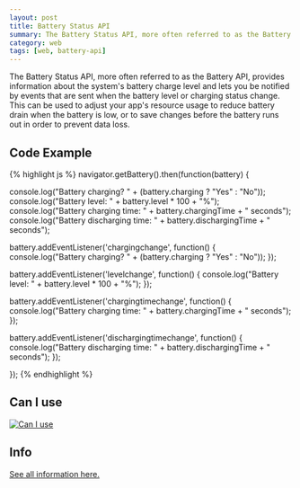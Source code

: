 ```yaml
---
layout: post
title: Battery Status API
summary: The Battery Status API, more often referred to as the Battery API, provides information about the system's battery charge level and lets you be notified by events that are sent when the battery level or charging status change. This can be used to adjust your app's resource usage to reduce battery drain when the battery is low, or to save changes before the battery runs out in order to prevent data loss.
category: web
tags: [web, battery-api]
---
```


The Battery Status API, more often referred to as the Battery API, provides information about the system's battery charge level and lets you be notified by events that are sent when the battery level or charging status change. This can be used to adjust your app's resource usage to reduce battery drain when the battery is low, or to save changes before the battery runs out in order to prevent data loss.

<!--more-->

## Code Example

{% highlight js %}
navigator.getBattery().then(function(battery) {

  console.log("Battery charging? " + (battery.charging ? "Yes" : "No"));
  console.log("Battery level: " + battery.level * 100 + "%");
  console.log("Battery charging time: " + battery.chargingTime + " seconds");
  console.log("Battery discharging time: " + battery.dischargingTime + " seconds");

  battery.addEventListener('chargingchange', function() {
    console.log("Battery charging? " + (battery.charging ? "Yes" : "No"));
  });

  battery.addEventListener('levelchange', function() {
    console.log("Battery level: " + battery.level * 100 + "%");
  });

  battery.addEventListener('chargingtimechange', function() {
    console.log("Battery charging time: " + battery.chargingTime + " seconds");
  });

  battery.addEventListener('dischargingtimechange', function() {
    console.log("Battery discharging time: " + battery.dischargingTime + " seconds");
  });

});
{% endhighlight %}

<script>
    if (navigator.getBattery) {
        document.write('<h2>Live Example <i id="battery-status" class="fa fa-battery-full" aria-hidden="true"></i></h2>');
    }
</script>

<span id="live-example"></span>

<script>
    if (navigator.getBattery) {
        navigator.getBattery().then(function(battery) {
            var container = document.getElementById('live-example');

            var p1 = document.createElement('p');
            var b1 = document.createTextNode("Battery charging? " + (battery.charging ? "Yes" : "No"));
            p1.appendChild(b1);

            var p2 = document.createElement('p');
            var b2 = document.createTextNode("Battery level: " + battery.level * 100 + "%");
            p2.appendChild(b2);

            var p3 = document.createElement('p');
            var b3 = document.createTextNode("Battery charging time: " + battery.chargingTime + " seconds");
            p3.appendChild(b3);

            var p4 = document.createElement('p');
            var b4 = document.createTextNode("Battery discharging time: " + battery.dischargingTime + " seconds");
            p4.appendChild(b4);

            container.appendChild(p1);
            container.appendChild(p2);
            container.appendChild(p3);
            container.appendChild(p4);

            var batteryLevel = battery.level * 100;
            var batteryLevelElement = document.getElementById('battery-status');
            batteryLevelElement.setAttribute('title', batteryLevel + '%');
            switch (true) {
                case (batteryLevel >=0 && batteryLevel < 25):
                    batteryLevelElement.className = "fa fa-battery-empty";
                    break;
                case (batteryLevel >= 25 && batteryLevel < 50):
                    batteryLevelElement.className = "fa fa-battery-quarter";
                    break;
                case (batteryLevel >= 50 && batteryLevel < 75):
                    batteryLevelElement.className = "fa fa-battery-half";
                    break;
                case (batteryLevel >= 75 && batteryLevel < 100):
                    batteryLevelElement.className = "fa fa-battery-three-quarters";
                    break;
                default:
                    batteryLevelElement.className = "fa fa-battery-full";
                    break;
            }
        });

    }
</script>

<h2 class="hide-small">Can I use</h2>
<p class="hide-small">
<a href="http://caniuse.com/#feat=battery-status" target="_blank">
    <img src="{{ site.baseurl }}/images/posts/battery-status-api.png" alt="Can I use"/>
</a>
</p>


## Info
<a href="https://developer.mozilla.org/en-US/docs/Web/API/Battery_Status_API" target="_blank" title="Battery Status API - Web API Interfaces | MDN">See all information here.</a>
